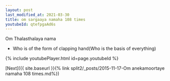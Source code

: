 ```yaml
---
layout: post
last_modified_at: 2021-03-30
title: om sargaaya namaha 108 times
youtubeId: qtefpgaAd6s
---
```

 
 
Om Thalasthalaya nama 
 
 -  Who is of the form of clapping hand(Who is the basis of everything) 
 
  
 
  
 
 
 
 
 
 


{% include youtubePlayer.html id=page.youtubeId %}
 
[Next]({{ site.baseurl }}{% link  split2/_posts/2015-11-17-Om anekamoortaye namaha 108 times.md%})
 
